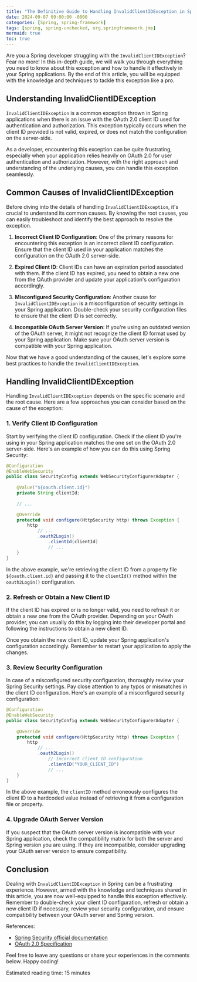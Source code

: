 ```yaml
---
title: "The Definitive Guide to Handling InvalidClientIDException in Spring"
date: 2024-09-07 09:00:00 -0000
categories: [Spring, spring-framework]
tags: [spring, spring-unchecked, org.springframework.jms]
mermaid: true
toc: true
---
```



Are you a Spring developer struggling with the `InvalidClientIDException`? Fear no more! In this in-depth guide, we will walk you through everything you need to know about this exception and how to handle it effectively in your Spring applications. By the end of this article, you will be equipped with the knowledge and techniques to tackle this exception like a pro.

## Understanding InvalidClientIDException

`InvalidClientIDException` is a common exception thrown in Spring applications when there is an issue with the OAuth 2.0 client ID used for authentication and authorization. This exception typically occurs when the client ID provided is not valid, expired, or does not match the configuration on the server-side.

As a developer, encountering this exception can be quite frustrating, especially when your application relies heavily on OAuth 2.0 for user authentication and authorization. However, with the right approach and understanding of the underlying causes, you can handle this exception seamlessly.

## Common Causes of InvalidClientIDException

Before diving into the details of handling `InvalidClientIDException`, it's crucial to understand its common causes. By knowing the root causes, you can easily troubleshoot and identify the best approach to resolve the exception.

1. **Incorrect Client ID Configuration**: One of the primary reasons for encountering this exception is an incorrect client ID configuration. Ensure that the client ID used in your application matches the configuration on the OAuth 2.0 server-side.

2. **Expired Client ID**: Client IDs can have an expiration period associated with them. If the client ID has expired, you need to obtain a new one from the OAuth provider and update your application's configuration accordingly.

3. **Misconfigured Security Configuration**: Another cause for `InvalidClientIDException` is a misconfiguration of security settings in your Spring application. Double-check your security configuration files to ensure that the client ID is set correctly.

4. **Incompatible OAuth Server Version**: If you're using an outdated version of the OAuth server, it might not recognize the client ID format used by your Spring application. Make sure your OAuth server version is compatible with your Spring application.

Now that we have a good understanding of the causes, let's explore some best practices to handle the `InvalidClientIDException`.

## Handling InvalidClientIDException

Handling `InvalidClientIDException` depends on the specific scenario and the root cause. Here are a few approaches you can consider based on the cause of the exception:

### 1. Verify Client ID Configuration

Start by verifying the client ID configuration. Check if the client ID you're using in your Spring application matches the one set on the OAuth 2.0 server-side. Here's an example of how you can do this using Spring Security:

```java
@Configuration
@EnableWebSecurity
public class SecurityConfig extends WebSecurityConfigurerAdapter {
  
    @Value("${oauth.client.id}")
    private String clientId;
 
    // ...

    @Override
    protected void configure(HttpSecurity http) throws Exception {
        http
            // ...
            .oauth2Login()
                .clientId(clientId)
                // ...
    }
}
```

In the above example, we're retrieving the client ID from a property file `${oauth.client.id}` and passing it to the `clientId()` method within the `oauth2Login()` configuration.

### 2. Refresh or Obtain a New Client ID

If the client ID has expired or is no longer valid, you need to refresh it or obtain a new one from the OAuth provider. Depending on your OAuth provider, you can usually do this by logging into their developer portal and following the instructions to obtain a new client ID.

Once you obtain the new client ID, update your Spring application's configuration accordingly. Remember to restart your application to apply the changes.

### 3. Review Security Configuration

In case of a misconfigured security configuration, thoroughly review your Spring Security settings. Pay close attention to any typos or mismatches in the client ID configuration. Here's an example of a misconfigured security configuration:

```java
@Configuration
@EnableWebSecurity
public class SecurityConfig extends WebSecurityConfigurerAdapter {
    
    @Override
    protected void configure(HttpSecurity http) throws Exception {
        http
            // ...
            .oauth2Login()
                // Incorrect client ID configuration
                .clientID("YOUR_CLIENT_ID")
                // ...
    }
}
```

In the above example, the `clientID` method erroneously configures the client ID to a hardcoded value instead of retrieving it from a configuration file or property.

### 4. Upgrade OAuth Server Version

If you suspect that the OAuth server version is incompatible with your Spring application, check the compatibility matrix for both the server and Spring version you are using. If they are incompatible, consider upgrading your OAuth server version to ensure compatibility.

## Conclusion

Dealing with `InvalidClientIDException` in Spring can be a frustrating experience. However, armed with the knowledge and techniques shared in this article, you are now well-equipped to handle this exception effectively. Remember to double-check your client ID configuration, refresh or obtain a new client ID if necessary, review your security configuration, and ensure compatibility between your OAuth server and Spring version.

References:
- [Spring Security official documentation](https://docs.spring.io/spring-security/reference/oauth2.html)
- [OAuth 2.0 Specification](https://tools.ietf.org/html/rfc6749)

Feel free to leave any questions or share your experiences in the comments below. Happy coding!

Estimated reading time: 15 minutes